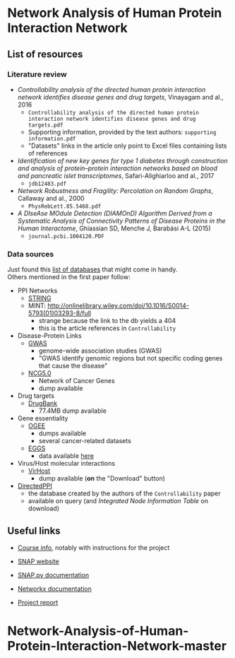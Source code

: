# Network Analysis of Human Protein Interaction Network


## List of resources

### Literature review
- *Controllability analysis of the directed human protein
interaction network identifies disease genes and
drug targets*, Vinayagam and al., 2016
  - `Controllability analysis of the directed human protein interaction network identifies disease genes and drug targets.pdf`
  - Supporting information, provided by the text authors: `supporting information.pdf`
  - "Datasets" links in the article only point to Excel files containing lists of references
- *Identification of new key genes for type 1 diabetes through
construction and analysis of protein–protein interaction
networks based on blood and pancreatic islet transcriptomes*, Safari-Alighiarloo and al., 2017
  - `jdb12483.pdf`
- *Network Robustness and Fragility: Percolation on Random Graphs*, Callaway and al., 2000
  - `PhysRebLett.85.5468.pdf`
- *A DIseAse MOdule Detection (DIAMOnD)
Algorithm Derived from a Systematic Analysis of
Connectivity Patterns of Disease Proteins in the
Human Interactome*, Ghiassian SD, Menche J, Barabási A-L
(2015)
  - `journal.pcbi.1004120.PDF`

### Data sources
Just found this [list of databases](https://www.ncbi.nlm.nih.gov/guide/all/) that might come in handy.  
Others mentioned in the first paper follow:
- PPI Networks
  - [STRING](http://string-db.org/)  
  - MINT: http://onlinelibrary.wiley.com/doi/10.1016/S0014-5793(01)03293-8/full
    - strange because the link to the db yields a 404
    - this is the article references in `Controllability`
- Disease-Protein Links
  - [GWAS](https://www.genome.gov/26525384/catalog-of-published-genomewide-association-studies/)
    - genome-wide association studies (GWAS)
    - "GWAS identify genomic regions but not specific coding genes that cause the disease"  
  - [NCG5.0](http://ncg.kcl.ac.uk/download.php)
    - Network of Cancer Genes
    - dump available
- Drug targets
  - [DrugBank](https://www.drugbank.ca/)
    - 77.4MB dump available
- Gene essentiality
  - [OGEE](http://ogee.medgenius.info/browse/)
    - dumps available
    - several cancer-related datasets
  - [EGGS](http://www.nmpdr.org/FIG/eggs.cgi)
    - data available [here](http://www.nmpdr.org/FIG/Html/CompleteSeedGenomes.html)
- Virus/Host molecular interactions
  - [VirHost](http://virhostnet.prabi.fr/)
    - dump available (**on** the "Download" button)
- [DirectedPPI](http://www.flyrnai.org/DirectedPPI/)
  - the database created by the authors of the `Controllability` paper
  - available on query (and _Integrated Node Information Table_ on download)

## Useful links

- [Course info](http://web.stanford.edu/class/cs224w/info.html), notably with instructions for the project
- [SNAP website](http://snap.stanford.edu/)
- [SNAP.py documentation](http://snap.stanford.edu/snappy/doc/index.html)
- [Networkx documentation](https://networkx.github.io/documentation/stable/)

- [Project report](https://www.overleaf.com/11646226vdtkjvrpjhjs#/44069796/)
# Network-Analysis-of-Human-Protein-Interaction-Network-master
